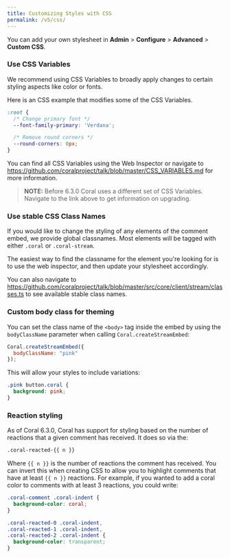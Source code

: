 ```yaml
---
title: Customizing Styles with CSS
permalink: /v5/css/
---
```


You can add your own stylesheet in **Admin** > **Configure** > **Advanced** > **Custom CSS**.

### Use CSS Variables

We recommend using CSS Variables to broadly apply changes to certain styling aspects like color or fonts.

Here is an CSS example that modifies some of the CSS Variables.

```css
:root {
  /* Change primary font */
  --font-family-primary: 'Verdana';

  /* Remove round corners */
  --round-corners: 0px;
}
```

You can find all CSS Variables using the Web Inspector or navigate to https://github.com/coralproject/talk/blob/master/CSS_VARIABLES.md for more information. 

> **NOTE:** Before 6.3.0 Coral uses a different set of CSS Variables. Navigate to the link above to get information on upgrading. 

### Use stable CSS Class Names

If you would like to change the styling of any elements of the comment embed, we provide global classnames. Most elements will be tagged with either `.coral` or `.coral-stream`.

The easiest way to find the classname for the element you're looking for is to use the web inspector, and then update your stylesheet accordingly.

You can also navigate to https://github.com/coralproject/talk/blob/master/src/core/client/stream/classes.ts to see available stable class names.

### Custom body class for theming

You can set the class name of the `<body>` tag inside the embed by using the `bodyClassName` parameter when calling `Coral.createStreamEmbed`:

```js
Coral.createStreamEmbed({
  bodyClassName: "pink"
});
```

This will allow your styles to include variations:

```css
.pink button.coral {
  background: pink;
}
```

### Reaction styling

As of Coral 6.3.0, Coral has support for styling based on the number of
reactions that a given comment has received. It does so via the:

```sh
.coral-reacted-{{ n }}
```

Where `{{ n }}` is the number of reactions the comment has received. You can
invert this when creating CSS to allow you to highlight comments that have at
least `{{ n }}` reactions. For example, if you wanted to add a coral color to
comments with at least 3 reactions, you could write:

```css
.coral-comment .coral-indent {
  background-color: coral;
}

.coral-reacted-0 .coral-indent,
.coral-reacted-1 .coral-indent,
.coral-reacted-2 .coral-indent {
  background-color: transparent;
}
```
